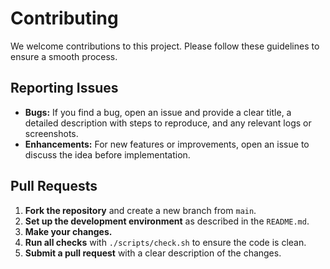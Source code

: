 # Contributing

We welcome contributions to this project. Please follow these guidelines to ensure a smooth process.

## Reporting Issues

- **Bugs:** If you find a bug, open an issue and provide a clear title, a detailed description with steps to reproduce, and any relevant logs or screenshots.
- **Enhancements:** For new features or improvements, open an issue to discuss the idea before implementation.

## Pull Requests

1.  **Fork the repository** and create a new branch from `main`.
2.  **Set up the development environment** as described in the `README.md`.
3.  **Make your changes.**
4.  **Run all checks** with `./scripts/check.sh` to ensure the code is clean.
5.  **Submit a pull request** with a clear description of the changes.

